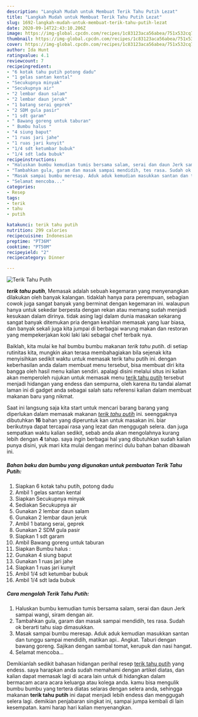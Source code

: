 ```yaml
---
description: "Langkah Mudah untuk Membuat Terik Tahu Putih Lezat"
title: "Langkah Mudah untuk Membuat Terik Tahu Putih Lezat"
slug: 1692-langkah-mudah-untuk-membuat-terik-tahu-putih-lezat
date: 2020-09-14T22:43:10.206Z
image: https://img-global.cpcdn.com/recipes/1c83123aca56abea/751x532cq70/terik-tahu-putih-foto-resep-utama.jpg
thumbnail: https://img-global.cpcdn.com/recipes/1c83123aca56abea/751x532cq70/terik-tahu-putih-foto-resep-utama.jpg
cover: https://img-global.cpcdn.com/recipes/1c83123aca56abea/751x532cq70/terik-tahu-putih-foto-resep-utama.jpg
author: Ida Hunt
ratingvalue: 4.1
reviewcount: 7
recipeingredient:
- "6 kotak tahu putih potong dadu"
- "1 gelas santan kental"
- "Secukupnya minyak"
- "Secukupnya air"
- "2 lembar daun salam"
- "2 lembar daun jeruk"
- "1 batang serai geprek"
- "2 SDM gula pasir"
- "1 sdt garam"
- " Bawang goreng untuk taburan"
- " Bumbu halus "
- "4 siung baput"
- "1 ruas jari jahe"
- "1 ruas jari kunyit"
- "1/4 sdt ketumbar bubuk"
- "1/4 sdt lada bubuk"
recipeinstructions:
- "Haluskan bumbu kemudian tumis bersama salam, serai dan daun Jerk sampai wangi, siram dengan air."
- "Tambahkan gula, garam dan masak sampai mendidih, tes rasa. Sudah ok berarti tahu siap dimasukkan."
- "Masak sampai bumbu meresap. Aduk aduk kemudian masukkan santan dan tunggu sampai mendidih, matikan api.. Angkat. Taburi dengan bawang goreng. Sajikan dengan sambal tomat, kerupuk dan nasi hangat."
- "Selamat mencoba..."
categories:
- Resep
tags:
- terik
- tahu
- putih

katakunci: terik tahu putih 
nutrition: 299 calories
recipecuisine: Indonesian
preptime: "PT36M"
cooktime: "PT50M"
recipeyield: "2"
recipecategory: Dinner

---
```



![Terik Tahu Putih](https://img-global.cpcdn.com/recipes/1c83123aca56abea/751x532cq70/terik-tahu-putih-foto-resep-utama.jpg)

<b><i>terik tahu putih</i></b>, Memasak adalah sebuah kegemaran yang menyenangkan dilakukan oleh banyak kalangan. tidaklah hanya para perempuan, sebagian cowok juga sangat banyak yang berminat dengan kegemaran ini. walaupun hanya untuk sekedar berpesta dengan rekan atau memang sudah menjadi kesukaan dalam dirinya. tidak asing lagi dalam dunia masakan sekarang sangat banyak ditemukan pria dengan keahlian memasak yang luar biasa, dan banyak sekali juga kita jumpai di berbagai warung makan dan restoran yang mempekerjakan koki laki laki sebagai chef terbaik nya.

Baiklah, kita mulai ke hal bumbu bumbu makanan <i>terik tahu putih</i>. di setiap rutinitas kita, mungkin akan terasa membahagiakan bila sejenak kita menyisihkan sedikit waktu untuk memasak terik tahu putih ini. dengan keberhasilan anda dalam membuat menu tersebut, bisa membuat diri kita bangga oleh hasil menu kalian sendiri. apalagi disini melalui situs ini kalian akan memperoleh rujukan untuk memasak menu <u>terik tahu putih</u> tersebut menjadi hidangan yang endess dan sempurna, oleh karena itu tandai alamat laman ini di gadget anda sebagai salah satu referensi kalian dalam membuat makanan baru yang nikmat.




Saat ini langsung saja kita start untuk mencari barang barang yang diperlukan dalam memasak makanan <u><i>terik tahu putih</i></u> ini. seenggaknya dibutuhkan <b>16</b> bahan yang diperuntuk kan untuk masakan ini. biar berikutnya dapat tercapai rasa yang lezat dan menggugah selera. dan juga sempatkan waktu kalian sedikit, sebab anda akan mengolahnya kurang lebih dengan <b>4</b> tahap. saya ingin berbagai hal yang dibutuhkan sudah kalian punya disini, yuk mari kita mulai dengan merinci dulu bahan bahan dibawah ini.

<!--inarticleads1-->

##### Bahan baku dan bumbu yang digunakan untuk pembuatan Terik Tahu Putih:

1. Siapkan 6 kotak tahu putih, potong dadu
1. Ambil 1 gelas santan kental
1. Siapkan Secukupnya minyak
1. Sediakan Secukupnya air
1. Gunakan 2 lembar daun salam
1. Gunakan 2 lembar daun jeruk
1. Ambil 1 batang serai, geprek
1. Gunakan 2 SDM gula pasir
1. Siapkan 1 sdt garam
1. Ambil  Bawang goreng untuk taburan
1. Siapkan  Bumbu halus :
1. Gunakan 4 siung baput
1. Gunakan 1 ruas jari jahe
1. Siapkan 1 ruas jari kunyit
1. Ambil 1/4 sdt ketumbar bubuk
1. Ambil 1/4 sdt lada bubuk




<!--inarticleads2-->

##### Cara mengolah Terik Tahu Putih:

1. Haluskan bumbu kemudian tumis bersama salam, serai dan daun Jerk sampai wangi, siram dengan air.
1. Tambahkan gula, garam dan masak sampai mendidih, tes rasa. Sudah ok berarti tahu siap dimasukkan.
1. Masak sampai bumbu meresap. Aduk aduk kemudian masukkan santan dan tunggu sampai mendidih, matikan api.. Angkat. Taburi dengan bawang goreng. Sajikan dengan sambal tomat, kerupuk dan nasi hangat.
1. Selamat mencoba...




Demikianlah sedikit bahasan hidangan perihal resep <u>terik tahu putih</u> yang endess. saya harapkan anda sudah memahami dengan artikel diatas, dan kalian dapat memasak lagi di acara lain untuk di hidangkan dalam bermacam acara acara keluarga atau kolega anda. kamu bisa mengulik bumbu bumbu yang tertera diatas selaras dengan selera anda, sehingga makanan <b>terik tahu putih</b> ini dapat menjadi lebih endess dan menggugah selera lagi. demikian penjabaran singkat ini, sampai jumpa kembali di lain kesempatan. kami harap hari kalian menyenangkan.
